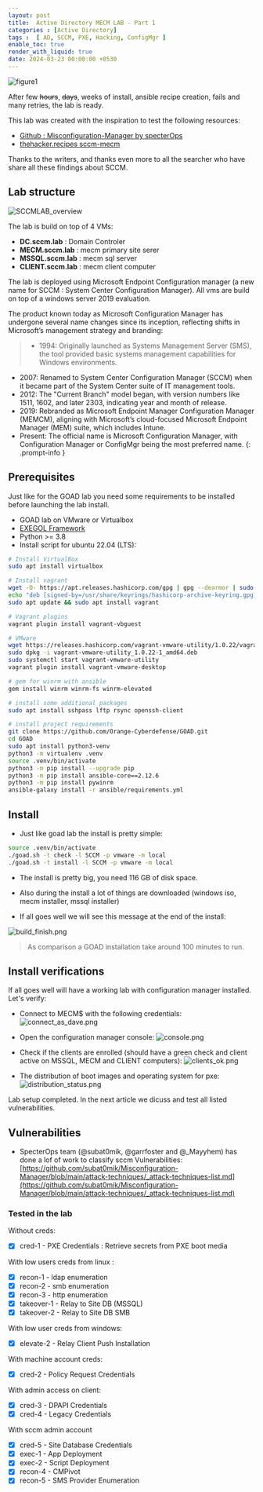 ```yaml
---
layout: post
title:  Active Directory MECM LAB - Part 1
categories : [Active Directory]
tags :  [ AD, SCCM, PXE, Hacking, ConfigMgr ]
enable_toc: true
render_with_liquid: true
date: 2024-03-23 00:00:00 +0530
---
```


![figure1]({{site.url}}/assets/img/SCCMLAB.png)

After few ~~hours~~, ~~days~~, weeks of install, ansible recipe creation, fails and many retries, the lab is ready.

This lab was created with the inspiration to test the following resources:

- [Github : Misconfiguration-Manager by specterOps](https://github.com/subat0mik/Misconfiguration-Manager/tree/main)
- [thehacker.recipes sccm-mecm](https://www.thehacker.recipes/a-d/movement/sccm-mecm)

Thanks to the writers, and thanks even more to all the searcher who have share all these findings about SCCM.

## Lab structure

![SCCMLAB_overview](/assets/img/SCCMLAB_overview.png)

The lab is build on top of 4 VMs:
- **DC.sccm.lab** :  Domain Controler 
- **MECM.sccm.lab** : mecm primary site serer
- **MSSQL.sccm.lab** : mecm sql server
- **CLIENT.sccm.lab** : mecm client computer

The lab is deployed using Microsoft Endpoint Configuration manager (a new name for SCCM : System Center Configuration Manager). All vms are build on top of a windows server 2019 evaluation.

The product known today as Microsoft Configuration Manager has undergone several name changes since its inception, reflecting shifts in Microsoft’s management strategy and branding:

> - 1994: Originally launched as Systems Management Server (SMS), the tool provided basic systems management capabilities for Windows environments.
- 2007: Renamed to System Center Configuration Manager (SCCM) when it became part of the System Center suite of IT management tools.
- 2012: The "Current Branch" model began, with version numbers like 1511, 1602, and later 2303, indicating year and month of release.
- 2019: Rebranded as Microsoft Endpoint Manager Configuration Manager (MEMCM), aligning with Microsoft’s cloud-focused Microsoft Endpoint Manager (MEM) suite, which includes Intune.
- Present: The official name is Microsoft Configuration Manager, with Configuration Manager or ConfigMgr being the most preferred name.
{: .prompt-info } 

## Prerequisites
Just like for the GOAD lab you need some requirements to be installed before launching the lab install.

- GOAD lab on VMware or Virtualbox
- [EXEGOL Framework](https://github.com/ThePorgs/Exegol)
- Python >= 3.8
- Install script for ubuntu 22.04 (LTS):

```bash
# Install VirtualBox
sudo apt install virtualbox

# Install vagrant
wget -O- https://apt.releases.hashicorp.com/gpg | gpg --dearmor | sudo tee /usr/share/keyrings/hashicorp-archive-keyring.gpg
echo "deb [signed-by=/usr/share/keyrings/hashicorp-archive-keyring.gpg] https://apt.releases.hashicorp.com $(lsb_release -cs) main" | sudo tee /etc/apt/sources.list.d/hashicorp.list
sudo apt update && sudo apt install vagrant

# Vagrant plugins
vagrant plugin install vagrant-vbguest

# VMware
wget https://releases.hashicorp.com/vagrant-vmware-utility/1.0.22/vagrant-vmware-utility_1.0.22-1_amd64.deb
sudo dpkg -i vagrant-vmware-utility_1.0.22-1_amd64.deb
sudo systemctl start vagrant-vmware-utility
vagrant plugin install vagrant-vmware-desktop

# gem for winrm with ansible
gem install winrm winrm-fs winrm-elevated

# install some additional packages
sudo apt install sshpass lftp rsync openssh-client

# install project requirements
git clone https://github.com/Orange-Cyberdefense/GOAD.git
cd GOAD
sudo apt install python3-venv
python3 -m virtualenv .venv
source .venv/bin/activate
python3 -m pip install --upgrade pip
python3 -m pip install ansible-core==2.12.6
python3 -m pip install pywinrm
ansible-galaxy install -r ansible/requirements.yml
```

## Install

- Just like goad lab the install is pretty simple:

```bash
source .venv/bin/activate
./goad.sh -t check -l SCCM -p vmware -m local
./goad.sh -t install -l SCCM -p vmware -m local
```

- The install is pretty big, you need 116 GB of disk space.
- Also during the install a lot of things are downloaded (windows iso, mecm installer, mssql installer)

- If all goes well we will see this message at the end of the install:

![build_finish.png](/assets/img/build_finish.png)

> As comparison a GOAD installation take around 100 minutes to run.

## Install verifications

If all goes well will have a working lab with configuration manager installed.
Let's verify:

- Connect to MECM$ with the following credentials:
![connect_as_dave.png](/assets/img/connect_as_dave.png)

- Open the configuration manager console:
![console.png](/assets/img/console.png)

- Check if the clients are enrolled (should have a green check and client active on MSSQL, MECM and CLIENT computers):
![clients_ok.png](/assets/img/clients_ok.png)

- The distribution of boot images and operating system for pxe:
![distribution_status.png](/assets/img/distribution_status.png)

Lab setup completed. In the next article we dicuss and test all listed vulnerabilities.

## Vulnerabilities

- SpecterOps team (@subat0mik, @garrfoster and @_Mayyhem) has done a lof of work to classify sccm Vulnerabilities: 
[https://github.com/subat0mik/Misconfiguration-Manager/blob/main/attack-techniques/_attack-techniques-list.md](https://github.com/subat0mik/Misconfiguration-Manager/blob/main/attack-techniques/_attack-techniques-list.md)


### Tested in the lab
Without creds:
- [X] cred-1 - PXE Credentials : Retrieve secrets from PXE boot media

With low users creds from linux :
- [X] recon-1 - ldap enumeration
- [X] recon-2 - smb enumeration
- [X] recon-3 - http enumeration
- [X] takeover-1 - Relay to Site DB (MSSQL)
- [X] takeover-2 - Relay to Site DB SMB

With low user creds from windows:
- [X] elevate-2 - Relay Client Push Installation

With machine account creds:
- [X] cred-2 - Policy Request Credentials

With admin access on client:
- [X] cred-3 - DPAPI Credentials
- [X] cred-4 - Legacy Credentials

With sccm admin account
- [X] cred-5 - Site Database Credentials
- [X] exec-1 - App Deployment
- [X] exec-2 - Script Deployment
- [X] recon-4 - CMPivot
- [X] recon-5 - SMS Provider Enumeration
